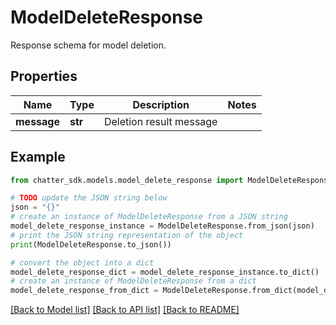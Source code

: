 # ModelDeleteResponse

Response schema for model deletion.

## Properties

Name | Type | Description | Notes
------------ | ------------- | ------------- | -------------
**message** | **str** | Deletion result message | 

## Example

```python
from chatter_sdk.models.model_delete_response import ModelDeleteResponse

# TODO update the JSON string below
json = "{}"
# create an instance of ModelDeleteResponse from a JSON string
model_delete_response_instance = ModelDeleteResponse.from_json(json)
# print the JSON string representation of the object
print(ModelDeleteResponse.to_json())

# convert the object into a dict
model_delete_response_dict = model_delete_response_instance.to_dict()
# create an instance of ModelDeleteResponse from a dict
model_delete_response_from_dict = ModelDeleteResponse.from_dict(model_delete_response_dict)
```
[[Back to Model list]](../README.md#documentation-for-models) [[Back to API list]](../README.md#documentation-for-api-endpoints) [[Back to README]](../README.md)


